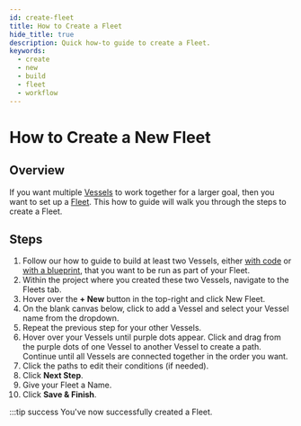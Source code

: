 ```yaml
---
id: create-fleet
title: How to Create a Fleet
hide_title: true
description: Quick how-to guide to create a Fleet.
keywords:
  - create
  - new
  - build
  - fleet
  - workflow
---
```


# How to Create a New Fleet

## Overview

If you want multiple [Vessels](../../reference/vessels.md) to work together for a larger goal, then you want to set up a [Fleet](../../reference/fleets.md). This how to guide will walk you through the steps to create a Fleet.

## Steps

1. Follow our how to guide to build at least two Vessels, either [with code](../vessels/build-vessel-code.md) or [with a blueprint](../vessels/build-vessel-blueprint.md), that you want to be run as part of your Fleet.
2. Within the project where you created these two Vessels, navigate to the Fleets tab.
3. Hover over the **+ New** button in the top-right and click New Fleet.
4. On the blank canvas below, click to add a Vessel and select your Vessel name from the dropdown.
5. Repeat the previous step for your other Vessels.
6. Hover over your Vessels until purple dots appear. Click and drag from the purple dots of one Vessel to another Vessel to create a path. Continue until all Vessels are connected together in the order you want.
7. Click the paths to edit their conditions (if needed).
8. Click **Next Step**.
9. Give your Fleet a Name.
10. Click **Save & Finish**.

:::tip success
You've now successfully created a Fleet.
